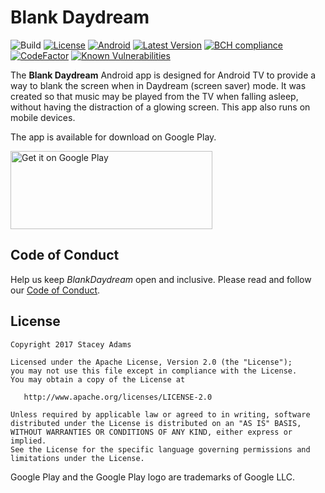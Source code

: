 # Blank Daydream

![Build](https://travis-ci.org/staceybellerose/BlankDaydream.svg?branch=master)
[![License](https://img.shields.io/badge/license-Apache%202-blue.svg)](https://raw.githubusercontent.com/staceybellerose/BlankDaydream/master/LICENSE)
[![Android](https://img.shields.io/badge/platform-android-green.svg)](https://developer.android.com/develop/index.html)
[![Latest Version](https://img.shields.io/github/release/staceybellerose/BlankDaydream.svg)](https://github.com/staceybellerose/BlankDaydream/releases)
[![BCH compliance](https://bettercodehub.com/edge/badge/staceybellerose/BlankDaydream?branch=master)](https://bettercodehub.com/)
[![CodeFactor](https://www.codefactor.io/repository/github/staceybellerose/blankdaydream/badge)](https://www.codefactor.io/repository/github/staceybellerose/blankdaydream)
[![Known Vulnerabilities](https://snyk.io/test/github/staceybellerose/BlankDaydream/badge.svg?targetFile=build.gradle)](https://snyk.io/test/github/staceybellerose/BlankDaydream?targetFile=build.gradle)

The **Blank Daydream** Android app is designed for Android TV to provide a way
to blank the screen when in Daydream (screen saver) mode. It was created so
that music may be played from the TV when falling asleep, without having the
distraction of a glowing screen. This app also runs on mobile devices.

The app is available for download on Google Play.

<a href='https://play.google.com/store/apps/details?id=com.staceybellerose.blankdaydream&pcampaignid=MKT-Other-global-all-co-prtnr-py-PartBadge-Mar2515-1'><img alt='Get it on Google Play' src='https://play.google.com/intl/en_us/badges/images/generic/en_badge_web_generic.png' width='323px' height='125px'/></a>

## Code of Conduct

Help us keep _BlankDaydream_ open and inclusive. Please read and follow our [Code of Conduct](https://github.com/staceybellerose/BlankDaydream/blob/master/CODE_OF_CONDUCT.md).

## License

    Copyright 2017 Stacey Adams

    Licensed under the Apache License, Version 2.0 (the "License");
    you may not use this file except in compliance with the License.
    You may obtain a copy of the License at

       http://www.apache.org/licenses/LICENSE-2.0

    Unless required by applicable law or agreed to in writing, software
    distributed under the License is distributed on an "AS IS" BASIS,
    WITHOUT WARRANTIES OR CONDITIONS OF ANY KIND, either express or implied.
    See the License for the specific language governing permissions and
    limitations under the License.

Google Play and the Google Play logo are trademarks of Google LLC.
